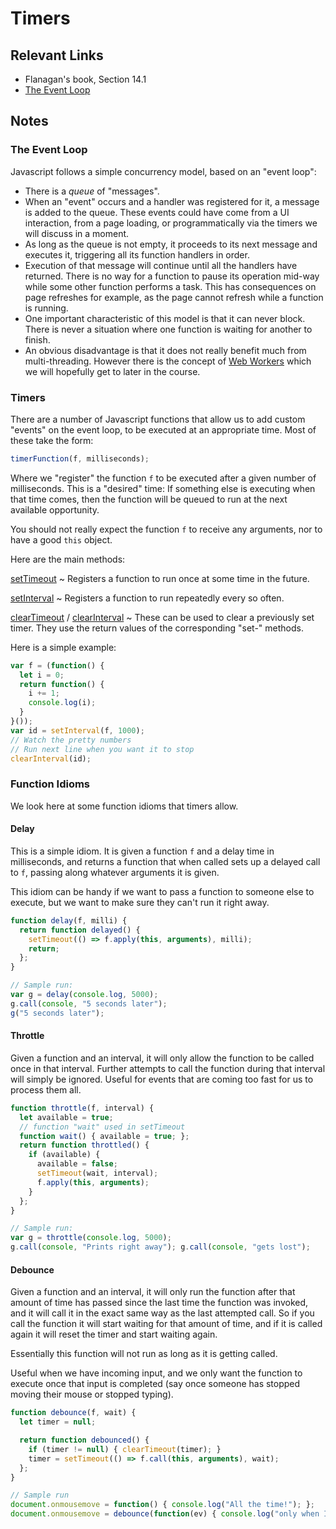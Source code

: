 # Timers

## Relevant Links

- Flanagan's book, Section 14.1
- [The Event Loop](https://developer.mozilla.org/en-US/docs/Web/JavaScript/Guide/EventLoop)

## Notes

### The Event Loop

Javascript follows a simple concurrency model, based on an "event loop":

- There is a *queue* of "messages".
- When an "event" occurs and a handler was registered for it, a message is added to the queue. These events could have come from a UI interaction, from a page loading, or programmatically via the timers we will discuss in a moment.
- As long as the queue is not empty, it proceeds to its next message and executes it, triggering all its function handlers in order.
- Execution of that message will continue until all the handlers have returned. There is no way for a function to pause its operation mid-way while some other function performs a task. This has consequences on page refreshes for example, as the page cannot refresh while a function is running.
- One important characteristic of this model is that it can never block. There is never a situation where one function is waiting for another to finish.
- An obvious disadvantage is that it does not really benefit much from multi-threading. However there is the concept of [Web Workers](https://developer.mozilla.org/en-US/docs/Web/API/Web_Workers_API) which we will hopefully get to later in the course.

### Timers

There are a number of Javascript functions that allow us to add custom "events" on the event loop, to be executed at an appropriate time. Most of these take the form:

```javascript
timerFunction(f, milliseconds);
```

Where we "register" the function `f` to be executed after a given number of milliseconds. This is a "desired" time: If something else is executing when that time comes, then the function will be queued to run at the next available opportunity.

You should not really expect the function `f` to receive any arguments, nor to have a good `this` object.

Here are the main methods:

[setTimeout](https://developer.mozilla.org/en-US/docs/Web/API/WindowTimers.setTimeout)
  ~ Registers a function to run once at some time in the future.

[setInterval](https://developer.mozilla.org/en-US/docs/Web/API/WindowTimers.setInterval)
  ~ Registers a function to run repeatedly every so often.

[clearTimeout](https://developer.mozilla.org/en-US/docs/Web/API/WindowTimers.clearTimeout) / [clearInterval](https://developer.mozilla.org/en-US/docs/Web/API/WindowTimers.clearInterval)
  ~ These can be used to clear a previously set timer. They use the return values of the corresponding "set-" methods.

Here is a simple example:

```javascript
var f = (function() {
  let i = 0;
  return function() {
    i += 1;
    console.log(i);
  }
}());
var id = setInterval(f, 1000);
// Watch the pretty numbers
// Run next line when you want it to stop
clearInterval(id);
```

### Function Idioms

We look here at some function idioms that timers allow.

#### Delay

This is a simple idiom. It is given a function `f` and a delay time in milliseconds, and returns a function that when called sets up a delayed call to `f`, passing along whatever arguments it is given.

This idiom can be handy if we want to pass a function to someone else to execute, but we want to make sure they can't run it right away.

```javascript
function delay(f, milli) {
  return function delayed() {
    setTimeout(() => f.apply(this, arguments), milli);
    return;
  };
}

// Sample run:
var g = delay(console.log, 5000);
g.call(console, "5 seconds later");
g("5 seconds later");
```

#### Throttle

Given a function and an interval, it will only allow the function to be called once in that interval. Further attempts to call the function during that interval will simply be ignored. Useful for events that are coming too fast for us to process them all.

```javascript
function throttle(f, interval) {
  let available = true;
  // function "wait" used in setTimeout
  function wait() { available = true; };
  return function throttled() {
    if (available) {
      available = false;
      setTimeout(wait, interval);
      f.apply(this, arguments);
    }
  };
}

// Sample run:
var g = throttle(console.log, 5000);
g.call(console, "Prints right away"); g.call(console, "gets lost");
```

#### Debounce

Given a function and an interval, it will only run the function after that amount of time has passed since the last time the function was invoked, and it will call it in the exact same way as the last attempted call. So if you call the function it will start waiting for that amount of time, and if it is called again it will reset the timer and start waiting again.

Essentially this function will not run as long as it is getting called.

Useful when we have incoming input, and we only want the function to execute once that input is completed (say once someone has stopped moving their mouse or stopped typing).

```javascript
function debounce(f, wait) {
  let timer = null;

  return function debounced() {
    if (timer != null) { clearTimeout(timer); }
    timer = setTimeout(() => f.call(this, arguments), wait);
  };
}

// Sample run
document.onmousemove = function() { console.log("All the time!"); };
document.onmousemove = debounce(function(ev) { console.log("only when I stop!", ev); }, 3000);
```
